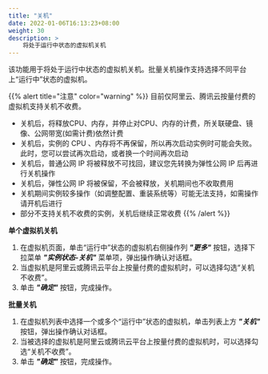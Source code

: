 ```yaml
---
title: "关机"
date: 2022-01-06T16:13:23+08:00
weight: 30
description: >
    将处于运行中状态的虚拟机关机
---
```


该功能用于将处于运行中状态的虚拟机关机。批量关机操作支持选择不同平台上“运行中”状态的虚拟机。

{{% alert title="注意" color="warning" %}}
目前仅阿里云、腾讯云按量付费的虚拟机支持关机不收费。

- 关机后，将释放CPU、内存，并停止对CPU、内存的计费，所关联硬盘、镜像、公网带宽(如需计费)依然计费
- 关机后，实例的 CPU 、内存将不再保留，所以再次启动实例时可能会失败。此时，您可以尝试再次启动，或者换一个时间再次启动
- 关机后，普通公网 IP 将被释放不可找回，建议您先转换为弹性公网 IP 后再进行关机操作
- 关机后，弹性公网 IP 将被保留，不会被释放，关机期间也不收取费用
- 关机期间实例较多操作（如调整配置、重装系统等）可能无法支持，如需操作请开机后进行
- 部分不支持关机不收费的实例，关机后继续正常收费
{{% /alert %}}

**单个虚拟机关机**

1. 在虚拟机页面，单击“运行中”状态的虚拟机右侧操作列 **_"更多"_** 按钮，选择下拉菜单 **_"实例状态-关机"_** 菜单项，弹出操作确认对话框。
2. 当虚拟机是阿里云或腾讯云平台上按量付费的虚拟机时，可以选择勾选“关机不收费”。
3. 单击 **_"确定"_** 按钮，完成操作。

**批量关机**

1. 在虚拟机列表中选择一个或多个“运行中”状态的虚拟机，单击列表上方 **_"关机"_** 按钮，弹出操作确认对话框。
2. 当被选择的虚拟机是阿里云或腾讯云平台上按量付费的虚拟机时，可以选择勾选“关机不收费”。
3. 单击 **_"确定"_** 按钮，完成操作。 